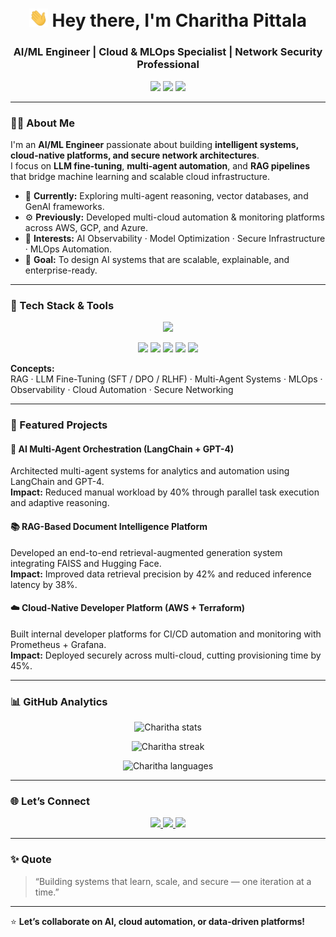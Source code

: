 <!-- Banner Section -->
<h1 align="center">  
  <img src="https://raw.githubusercontent.com/ABSphreak/ABSphreak/master/gifs/Hi.gif" width="30px">  
  Hey there, I'm <b>Charitha Pittala </b>
</h1>

<h3 align="center">
AI/ML Engineer | Cloud & MLOps Specialist | Network Security Professional  
</h3>

<p align="center">
  <a href="mailto:charithapittala2706@gmail.com"><img src="https://img.shields.io/badge/Email-Charitha-blue?style=flat-square&logo=gmail"></a>
  <a href="https://www.linkedin.com/in/charitha-p-2ab35119a/"><img src="https://img.shields.io/badge/LinkedIn-Charitha%20Pittala-blue?style=flat-square&logo=linkedin"></a>
  <a href="https://github.com/CHARITHA6969"><img src="https://img.shields.io/badge/GitHub-CHARITHA6969-black?style=flat-square&logo=github"></a>
</p>

---

### 👩‍💻 About Me  
I'm an **AI/ML Engineer** passionate about building **intelligent systems, cloud-native platforms, and secure network architectures**.  
I focus on **LLM fine-tuning**, **multi-agent automation**, and **RAG pipelines** that bridge machine learning and scalable cloud infrastructure.

- 🧠 **Currently:** Exploring multi-agent reasoning, vector databases, and GenAI frameworks.  
- ⚙️ **Previously:** Developed multi-cloud automation & monitoring platforms across AWS, GCP, and Azure.  
- 💬 **Interests:** AI Observability · Model Optimization · Secure Infrastructure · MLOps Automation.  
- 🎯 **Goal:** To design AI systems that are scalable, explainable, and enterprise-ready.  

---

### 🧠 Tech Stack & Tools  

<p align="center">
  <img src="https://skillicons.dev/icons?i=python,pytorch,tensorflow,fastapi,aws,gcp,azure,terraform,kubernetes,git,github,postgresql,linux,vscode" />
</p>

<p align="center">
  <img src="https://img.shields.io/badge/LangChain-000000?style=for-the-badge&logo=chainlink&logoColor=white"/>
  <img src="https://img.shields.io/badge/HuggingFace-FFCA28?style=for-the-badge&logo=huggingface&logoColor=black"/>
  <img src="https://img.shields.io/badge/Vertex_AI-4285F4?style=for-the-badge&logo=googlecloud&logoColor=white"/>
  <img src="https://img.shields.io/badge/Terraform-623CE4?style=for-the-badge&logo=terraform&logoColor=white"/>
  <img src="https://img.shields.io/badge/Prometheus-E6522C?style=for-the-badge&logo=prometheus&logoColor=white"/>
</p>

**Concepts:**  
RAG · LLM Fine-Tuning (SFT / DPO / RLHF) · Multi-Agent Systems · MLOps · Observability · Cloud Automation · Secure Networking  

---

### 🚀 Featured Projects  

#### 🧩 **AI Multi-Agent Orchestration (LangChain + GPT-4)**  
Architected multi-agent systems for analytics and automation using LangChain and GPT-4.  
**Impact:** Reduced manual workload by 40% through parallel task execution and adaptive reasoning.

#### 📚 **RAG-Based Document Intelligence Platform**  
Developed an end-to-end retrieval-augmented generation system integrating FAISS and Hugging Face.  
**Impact:** Improved data retrieval precision by 42% and reduced inference latency by 38%.

#### ☁️ **Cloud-Native Developer Platform (AWS + Terraform)**  
Built internal developer platforms for CI/CD automation and monitoring with Prometheus + Grafana.  
**Impact:** Deployed securely across multi-cloud, cutting provisioning time by 45%.

---

### 📊 GitHub Analytics  

<p align="center">
  <img src="https://github-readme-stats.vercel.app/api?username=CHARITHA6969&show_icons=true&theme=default&hide_border=true" alt="Charitha stats" />
</p>

<p align="center">
  <img src="https://github-readme-streak-stats.herokuapp.com/?user=CHARITHA6969&theme=default&hide_border=true" alt="Charitha streak" />
</p>

<p align="center">
  <img src="https://github-readme-stats.vercel.app/api/top-langs?username=CHARITHA6969&layout=compact&theme=default&hide_border=true" alt="Charitha languages" />
</p>

---

### 🌐 Let’s Connect  
<p align="center">
<a href="https://www.linkedin.com/in/charitha-p-2ab35119a/" target="_blank">
  <img src="https://img.shields.io/badge/LinkedIn-Connect-blue?style=for-the-badge&logo=linkedin&logoColor=white" />
</a>
<a href="mailto:charithapittala2706@gmail.com" target="_blank">
  <img src="https://img.shields.io/badge/Gmail-Contact-red?style=for-the-badge&logo=gmail&logoColor=white" />
</a>
<a href="https://github.com/CHARITHA6969" target="_blank">
  <img src="https://img.shields.io/badge/GitHub-Follow-black?style=for-the-badge&logo=github&logoColor=white" />
</a>
</p>

---

### ✨ Quote
> “Building systems that learn, scale, and secure — one iteration at a time.”  

---

⭐ **Let’s collaborate on AI, cloud automation, or data-driven platforms!**

